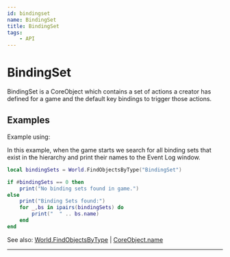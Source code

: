 ```yaml
---
id: bindingset
name: BindingSet
title: BindingSet
tags:
    - API
---
```


# BindingSet

BindingSet is a CoreObject which contains a set of actions a creator has defined for a game and the default key bindings to trigger those actions.

## Examples

Example using:

In this example, when the game starts we search for all binding sets that exist in the hierarchy and print their names to the Event Log window.

```lua
local bindingSets = World.FindObjectsByType("BindingSet")

if #bindingSets == 0 then
    print("No binding sets found in game.")
else
    print("Binding Sets found:")
    for _,bs in ipairs(bindingSets) do
        print("  " .. bs.name)
    end
end
```

See also: [World.FindObjectsByType](world.md) | [CoreObject.name](coreobject.md)

---
